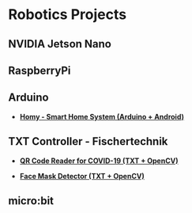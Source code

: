 # Robotics Projects

## NVIDIA Jetson Nano

## RaspberryPi

## Arduino

- **[Homy - Smart Home System (Arduino + Android)](https://github.com/MeqdadDarweesh/Homy-Smart-Home-Manager-using-Bluetooth-Module-with-Arduino)**

## TXT Controller - Fischertechnik

- **[QR Code Reader for COVID-19 (TXT + OpenCV)](https://github.com/MeqdadDarweesh/txt-qr-reader-covid19)**

- **[Face Mask Detector (TXT + OpenCV)](https://github.com/MeqdadDarweesh/txt-mask-detector)**

## micro:bit
